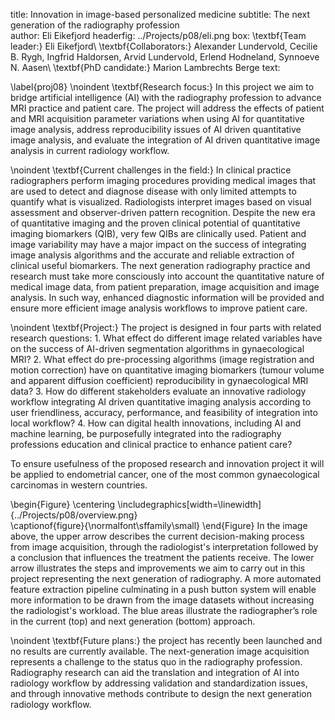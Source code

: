 title: Innovation in image-based personalized medicine
subtitle: The next generation of the radiography profession  
author: Eli Eikefjord
headerfig: ../Projects/p08/eli.png
box: \textbf{Team leader:} Eli Eikefjord\\ \textbf{Collaborators:} Alexander Lundervold, Cecilie B. Rygh, Ingfrid Haldorsen, Arvid Lundervold, Erlend Hodneland, Synnoeve N. Aasen\\ \textbf{PhD candidate:} Marion Lambrechts Berge
text:

\label{proj08}
\noindent
\textbf{Research focus:} In this project we aim to bridge artificial intelligence (AI) with the radiography profession to advance MRI practice and patient care. The project will address the effects of patient and MRI acquisition parameter variations when using AI for quantitative image analysis, address reproducibility issues of AI driven quantitative image analysis, and evaluate the integration of AI driven quantitative image analysis in current radiology workflow.  

\noindent
\textbf{Current challenges in the field:} In clinical practice radiographers perform imaging procedures providing medical images that are used to detect and diagnose disease with only limited attempts to quantify what is visualized. Radiologists interpret images based on visual assessment and observer-driven pattern recognition. Despite the new era of quantitative imaging and the proven clinical potential of quantitative imaging biomarkers (QIB), very few QIBs are clinically used. Patient and image variability may have a major impact on the success of integrating image analysis algorithms and the accurate and reliable extraction of clinical useful biomarkers. The next generation radiography practice and research must take more consciously into account the quantitative nature of medical image data, from patient preparation, image acquisition and image analysis. In such way, enhanced diagnostic information will be provided and ensure more efficient image analysis workflows to improve patient care. 

\noindent
\textbf{Project:} The project is designed in four parts with related research questions: 1. What effect do different image related variables have on the success of AI-driven segmentation algorithms in gynaecological MRI? 2. What effect do pre-processing algorithms (image registration and motion correction) have on quantitative imaging biomarkers (tumour volume and apparent diffusion coefficient) reproducibility in gynaecological MRI data? 3. How do different stakeholders evaluate an innovative radiology workflow integrating AI driven quantitative imaging analysis according to user friendliness, accuracy, performance, and feasibility of integration into local workflow? 4. How can digital health innovations, including AI and machine learning, be purposefully integrated into the radiography professions education and clinical practice to enhance patient care?

To ensure usefulness of the proposed research and innovation project it will be applied to endometrial cancer, one of the most common gynaecological carcinomas in western countries. 

\begin{Figure}
    \centering
    \includegraphics[width=\linewidth]{../Projects/p08/overview.png}  
    \captionof{figure}{\normalfont\sffamily\small}
\end{Figure}
In the image above, the upper arrow describes the current decision-making process from image acquisition, through the radiologist's interpretation followed by a conclusion that influences the treatment the patients receive. The lower arrow illustrates the steps and improvements we aim to carry out in this project representing the next generation of radiography. A more automated feature extraction pipeline culminating in a push button system will enable more information to be drawn from the image datasets without increasing the radiologist's workload. The blue areas illustrate the radiographer’s role in the current (top) and next generation (bottom) approach. 
 


\noindent
\textbf{Future plans:} the project has recently been launched and no results are currently available. The next-generation image acquisition represents a challenge to the status quo in the radiography profession. Radiography research can aid the translation and integration of AI into radiology workflow by addressing validation and standardization issues, and through innovative methods contribute to design the next generation radiology workflow. 




 

 